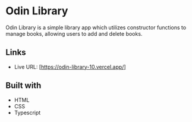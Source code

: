 # Odin Library
Odin Library is a simple library app which utilizes constructor functions to manage books, allowing users to add and delete books. 

## Links

- Live URL: [https://odin-library-10.vercel.app/]

## Built with

- HTML
- CSS 
- Typescript
